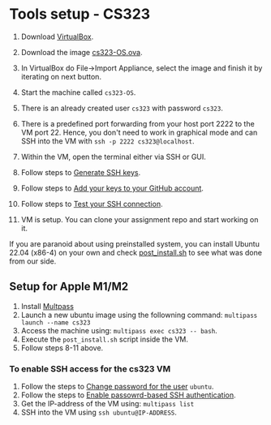 # Tools setup - CS323

1. Download [VirtualBox](https://www.virtualbox.org/wiki/Downloads).
2. Download the image [cs323-OS.ova](https://epflch-my.sharepoint.com/:u:/g/personal/vishal_gupta_epfl_ch/Ee4Qp0sIDR1Gp2wCbTc4KXoBSVVUOug33jmx7LNvykCvOQ?e=NLyVah).
3. In VirtualBox do File→Import Appliance, select the image and finish it by iterating on next button.
4. Start the machine called `cs323-OS`.
5. There is an already created user `cs323` with password `cs323`.
6. There is a predefined port forwarding from your host port 2222 to the VM port 22. Hence, you don't need to work in graphical mode and can SSH into the VM with `ssh -p 2222 cs323@localhost`.

7. Within the VM, open the terminal either via SSH or GUI.
8. Follow steps to [Generate SSH keys](https://docs.github.com/en/authentication/connecting-to-github-with-ssh/generating-a-new-ssh-key-and-adding-it-to-the-ssh-agent).
9. Follow steps to [Add your keys to your GitHub account](https://docs.github.com/en/authentication/connecting-to-github-with-ssh/adding-a-new-ssh-key-to-your-github-account).
10. Follow steps to [Test your SSH connection](https://docs.github.com/en/authentication/connecting-to-github-with-ssh/testing-your-ssh-connection).
11. VM is setup. You can clone your assignment repo and start working on it.

If you are paranoid about using preinstalled system, you can install Ubuntu 22.04 (x86-4) on your own and check [post_install.sh](https://gitlab.epfl.ch/cs323/vm/-/blob/main/post_install.sh) to see what was done from our side.


## Setup for Apple M1/M2

1. Install [Multpass](https://multipass.run/install)
2. Launch a new ubuntu image using the followning command: `multipass launch --name cs323`
3. Access the machine using: `multipass exec cs323 -- bash`.
4. Execute the `post_install.sh` script inside the VM.
5. Follow steps 8-11 above.

### To enable SSH access for the cs323 VM

1. Follow the steps to [Change password for the user](https://www.cyberciti.biz/faq/linux-set-change-password-how-to/) `ubuntu`.
2. Follow the steps to [Enable passowrd-based SSH authentication](https://docs.bitnami.com/virtual-machine/faq/get-started/enable-ssh-password/).
3. Get the IP-address of the VM using: `multipass list`
4. SSH into the VM using `ssh ubuntu@IP-ADDRESS`.